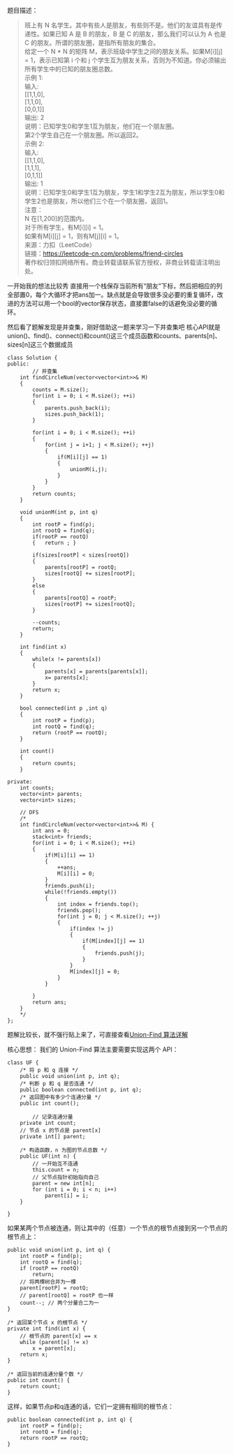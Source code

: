 题目描述：
> 班上有 N 名学生。其中有些人是朋友，有些则不是。他们的友谊具有是传递性。如果已知 A 是 B 的朋友，B 是 C 的朋友，那么我们可以认为 A 也是 C 的朋友。所谓的朋友圈，是指所有朋友的集合。   
给定一个 N * N 的矩阵 M，表示班级中学生之间的朋友关系。如果M[i][j] = 1，表示已知第 i 个和 j 个学生互为朋友关系，否则为不知道。你必须输出所有学生中的已知的朋友圈总数。   
示例 1:    
输入:       
[[1,1,0],      
 [1,1,0],      
 [0,0,1]]      
输出: 2         
说明：已知学生0和学生1互为朋友，他们在一个朋友圈。       
第2个学生自己在一个朋友圈。所以返回2。      
示例 2:      
输入:      
[[1,1,0],      
 [1,1,1],      
 [0,1,1]]     
输出: 1       
说明：已知学生0和学生1互为朋友，学生1和学生2互为朋友，所以学生0和学生2也是朋友，所以他们三个在一个朋友圈，返回1。  
注意：      
N 在[1,200]的范围内。       
对于所有学生，有M[i][i] = 1。      
如果有M[i][j] = 1，则有M[j][i] = 1。       
来源：力扣（LeetCode）        
链接：https://leetcode-cn.com/problems/friend-circles      
著作权归领扣网络所有。商业转载请联系官方授权，非商业转载请注明出处。       

一开始我的想法比较秀
直接用一个栈保存当前所有“朋友”下标，然后把相应的列全部置0，每个大循环才把ans加一。缺点就是会导致很多没必要的重复循环，改进的方法可以用一个bool的vector保存状态，直接置false的话避免没必要的循环。

然后看了题解发现是并查集，刚好借助这一题来学习一下并查集吧
核心API就是 union()、find()、connect()和count()这三个成员函数和counts、parents[n]、sizes[n]这三个数据成员

```
class Solution {
public:
		// 并查集
    int findCircleNum(vector<vector<int>>& M)
    {
        counts = M.size();
        for(int i = 0; i < M.size(); ++i)
        {
            parents.push_back(i);
            sizes.push_back(1);
        }
        
        for(int i = 0; i < M.size(); ++i)
        {
            for(int j = i+1; j < M.size(); ++j)
            {
                if(M[i][j] == 1)
                {
                    unionM(i,j);
                }
            }
        }
        return counts;
    }
    
    void unionM(int p, int q)
    {
        int rootP = find(p);
        int rootQ = find(q);
        if(rootP == rootQ)
        {   return ; }
        
        if(sizes[rootP] < sizes[rootQ])
        {
            parents[rootP] = rootQ;
            sizes[rootQ] += sizes[rootP];
        }
        else
        {
            parents[rootQ] = rootP;
            sizes[rootP] += sizes[rootQ];
        }
              
        --counts;
        return;    
    }
    
    int find(int x)
    {
        while(x != parents[x])
        {
            parents[x] = parents[parents[x]];
            x= parents[x];
        }
        return x;
    }
    
    bool connected(int p ,int q)
    {
        int rootP = find(p);
        int rootQ = find(q);
        return (rootP == rootQ);
    }
    
    int count()
    {
        return counts;
    }
    
private:
    int counts;
    vector<int> parents;
    vector<int> sizes;
    
    // DFS
    /*
    int findCircleNum(vector<vector<int>>& M) {
        int ans = 0;
        stack<int> friends;
        for(int i = 0; i < M.size(); ++i)
        {
            if(M[i][i] == 1)
            {
                ++ans;
                M[i][i] = 0;
            }
            friends.push(i);
            while(!friends.empty())
            {
                int index = friends.top();
                friends.pop();
                for(int j = 0; j < M.size(); ++j)
                {
                    if(index != j)
                    {
                        if(M[index][j] == 1)
                        {
                            friends.push(j);  
                        }
                    }
                    M[index][j] = 0;
                }
            }

        }
        return ans;
    }
    */
};
```

题解比较长，就不强行贴上来了，可直接查看[Union-Find 算法详解](https://leetcode-cn.com/problems/friend-circles/solution/union-find-suan-fa-xiang-jie-by-labuladong/)

核心思想：
我们的 Union-Find 算法主要需要实现这两个 API：
```
class UF {
    /* 将 p 和 q 连接 */
    public void union(int p, int q);
    /* 判断 p 和 q 是否连通 */
    public boolean connected(int p, int q);
    /* 返回图中有多少个连通分量 */
    public int count();
		
		// 记录连通分量
    private int count;
    // 节点 x 的节点是 parent[x]
    private int[] parent;

    /* 构造函数，n 为图的节点总数 */
    public UF(int n) {
        // 一开始互不连通
        this.count = n;
        // 父节点指针初始指向自己
        parent = new int[n];
        for (int i = 0; i < n; i++)
            parent[i] = i;
    }

}
```
如果某两个节点被连通，则让其中的（任意）一个节点的根节点接到另一个节点的根节点上：
```
public void union(int p, int q) {
    int rootP = find(p);
    int rootQ = find(q);
    if (rootP == rootQ)
        return;
    // 将两棵树合并为一棵
    parent[rootP] = rootQ;
    // parent[rootQ] = rootP 也一样
    count--; // 两个分量合二为一
}

/* 返回某个节点 x 的根节点 */
private int find(int x) {
    // 根节点的 parent[x] == x
    while (parent[x] != x)
        x = parent[x];
    return x;
}

/* 返回当前的连通分量个数 */
public int count() { 
    return count;
}
```
这样，如果节点p和q连通的话，它们一定拥有相同的根节点：
```
public boolean connected(int p, int q) {
    int rootP = find(p);
    int rootQ = find(q);
    return rootP == rootQ;
}
```






